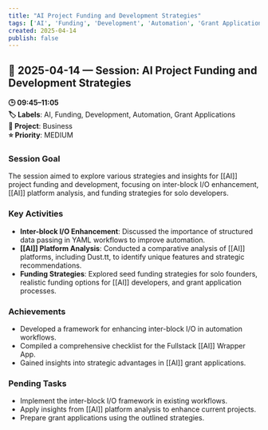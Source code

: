 ```yaml
---
title: "AI Project Funding and Development Strategies"
tags: ['AI', 'Funding', 'Development', 'Automation', 'Grant Applications']
created: 2025-04-14
publish: false
---
```


## 📅 2025-04-14 — Session: AI Project Funding and Development Strategies

**🕒 09:45–11:05**  
**🏷️ Labels**: AI, Funding, Development, Automation, Grant Applications  
**📂 Project**: Business  
**⭐ Priority**: MEDIUM  


### Session Goal
The session aimed to explore various strategies and insights for [[AI]] project funding and development, focusing on inter-block I/O enhancement, [[AI]] platform analysis, and funding strategies for solo developers.

### Key Activities
- **Inter-block I/O Enhancement**: Discussed the importance of structured data passing in YAML workflows to improve automation.
- **[[AI]] Platform Analysis**: Conducted a comparative analysis of [[AI]] platforms, including Dust.tt, to identify unique features and strategic recommendations.
- **Funding Strategies**: Explored seed funding strategies for solo founders, realistic funding options for [[AI]] developers, and grant application processes.

### Achievements
- Developed a framework for enhancing inter-block I/O in automation workflows.
- Compiled a comprehensive checklist for the Fullstack [[AI]] Wrapper App.
- Gained insights into strategic advantages in [[AI]] grant applications.

### Pending Tasks
- Implement the inter-block I/O framework in existing workflows.
- Apply insights from [[AI]] platform analysis to enhance current projects.
- Prepare grant applications using the outlined strategies.
